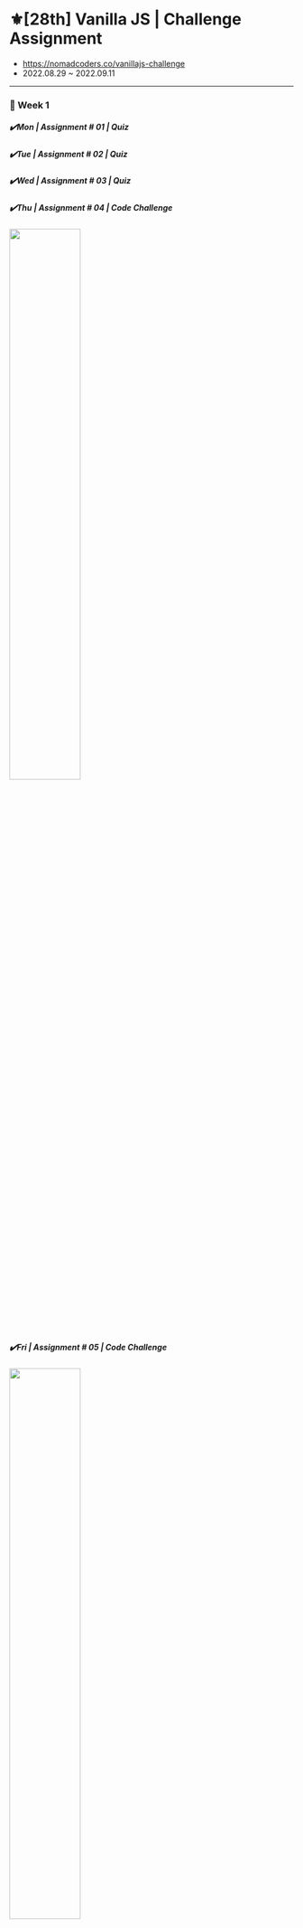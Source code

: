 # ⚜️[28th] Vanilla JS | Challenge Assignment

- https://nomadcoders.co/vanillajs-challenge
- 2022.08.29 ~ 2022.09.11

<hr />

<h3>📅 Week 1</h3>
<h5>✔️Mon | Assignment # 01 | Quiz</h5>
<h5>✔️Tue | Assignment # 02 | Quiz</h5>
<h5>✔️Wed | Assignment # 03 | Quiz</h5>
<h5>✔️Thu | Assignment # 04 | Code Challenge</h5>
<img width="50%" src="https://user-images.githubusercontent.com/107466703/189222151-4284ac31-426a-4dcb-b651-4f01d84d4697.gif"/>

<h5>✔️Fri | Assignment # 05 | Code Challenge</h5>
<img width="50%" src="https://user-images.githubusercontent.com/107466703/189221498-9665de69-cf28-4ed7-822a-38aec5d4b23b.gif"/>

<h5>✔️Sat | Assignment # 06 | Quiz</h5>
<h5>🌴Sun | Break</h5>

<br />

<h3>📅 Week 2</h3>
<h5>✔️Mon ~ Tue | Assignment # 07 | Code Challenge</h5>
<img width="50%" src="https://user-images.githubusercontent.com/107466703/189218777-194996a1-cdb7-4271-bcc9-49382eeffbb1.gif"/>

<h5>✔️Wed | Assignment # 08 | Code Challenge</h5>
<img width="50%" src="https://user-images.githubusercontent.com/107466703/189215963-b4076794-90dc-4770-9d1b-df922a6be5f0.gif"/>

<h5>✔️Thu | Assignment # 09 | Code Challenge</h5>
<img width="50%" src="https://user-images.githubusercontent.com/107466703/189213978-285b7c45-9818-49f2-b0ed-a72b38839de7.gif"/>

<h5>✔️Fri ~ Sun | Assignment # 10 | Project</h5>
<img width="50%" src="https://user-images.githubusercontent.com/107466703/189535078-d5352ad4-e14a-4f92-993f-1be0f496dcbb.gif"/>
<img width="50%" src="https://user-images.githubusercontent.com/107466703/189543289-4e5c176b-3e50-4e77-81d9-97ca52adee72.gif"/>

<hr/>

<h3>📚Project</h3>
<h5>- link: https://codesandbox.io/s/caregiver-r43lff</h5>
<h5>- javaScript, HTML5, CSS</h5>
<h5>- IDE: Code SandBox, Visual Studio Code</h5>
<h5>- API: https://openweathermap.org/current#format</h5>

<br />

<h3>📃Feature</h3>
<h5>- Clock</h5>
<h5>- Local Storage Login</h5>
<h5>- Local Storage Todo List</h5>
<h5>- Random Backgrounds(8) and Quotes(10)</h5>
<h5>- Locational Weather</h5>

<hr />
<br />

